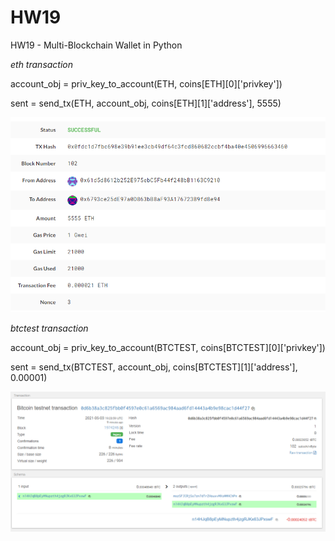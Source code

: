 # HW19
HW19 - Multi-Blockchain Wallet in Python

*eth transaction*

account_obj = priv_key_to_account(ETH, coins[ETH][0]['privkey'])

sent = send_tx(ETH, account_obj, coins[ETH][1]['address'], 5555)

![output screenshot](eth_transaction.png)


*btctest transaction*

account_obj = priv_key_to_account(BTCTEST, coins[BTCTEST][0]['privkey'])

sent = send_tx(BTCTEST, account_obj, coins[BTCTEST][1]['address'], 0.00001)

![output screenshot](btctest_transaction.png)

